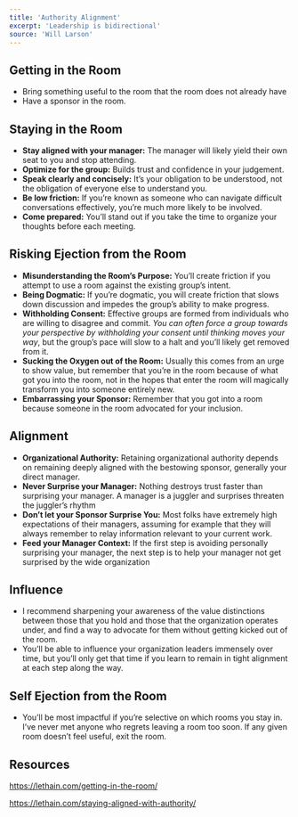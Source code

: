 ```yaml
---
title: 'Authority Alignment'
excerpt: 'Leadership is bidirectional'
source: 'Will Larson'
---
```


## Getting in the Room
- Bring something useful to the room that the room does not already have
- Have a sponsor in the room.

## Staying in the Room
- **Stay aligned with your manager:** The manager will likely yield their own seat to you and stop attending.
- **Optimize for the group:** Builds trust and confidence in your judgement.
- **Speak clearly and concisely:** It’s your obligation to be understood, not the obligation of everyone else to understand you.
- **Be low friction:** If you’re known as someone who can navigate difficult conversations effectively, you’re much more likely to be involved.
- **Come prepared:** You’ll stand out if you take the time to organize your thoughts before each meeting. 

## Risking Ejection from the Room
- **Misunderstanding the Room’s Purpose:** You’ll create friction if you attempt to use a room against the existing group’s intent.
- **Being Dogmatic:** If you’re dogmatic, you will create friction that slows down discussion and impedes the group’s ability to make progress.
- **Withholding Consent:** Effective groups are formed from individuals who are willing to disagree and commit. *You can often force a group towards your perspective by withholding your consent until thinking moves your way*, but the group’s pace will slow to a halt and you’ll likely get removed from it.
- **Sucking the Oxygen out of the Room:** Usually this comes from an urge to show value, but remember that you’re in the room because of what got you into the room, not in the hopes that enter the room will magically transform you into someone entirely new.
- **Embarrassing your Sponsor:** Remember that you got into a room because someone in the room advocated for your inclusion.

## Alignment
- **Organizational Authority:** Retaining organizational authority depends on remaining deeply aligned with the bestowing sponsor, generally your direct manager.
- **Never Surprise your Manager:** Nothing destroys trust faster than surprising your manager. A manager is a juggler and surprises threaten the juggler’s rhythm
- **Don’t let your Sponsor Surprise You:** Most folks have extremely high expectations of their managers, assuming for example that they will always remember to relay information relevant to your current work. 
- **Feed your Manager Context:** If the first step is avoiding personally surprising your manager, the next step is to help your manager not get surprised by the wide organization

## Influence
- I recommend sharpening your awareness of the value distinctions between those that you hold and those that the organization operates under, and find a way to advocate for them without getting kicked out of the room.
- You’ll be able to influence your organization leaders immensely over time, but you’ll only get that time if you learn to remain in tight alignment at each step along the way.

## Self Ejection from the Room
- You’ll be most impactful if you’re selective on which rooms you stay in. I’ve never met anyone who regrets leaving a room too soon. If any given room doesn’t feel useful, exit the room.

## Resources
https://lethain.com/getting-in-the-room/

https://lethain.com/staying-aligned-with-authority/